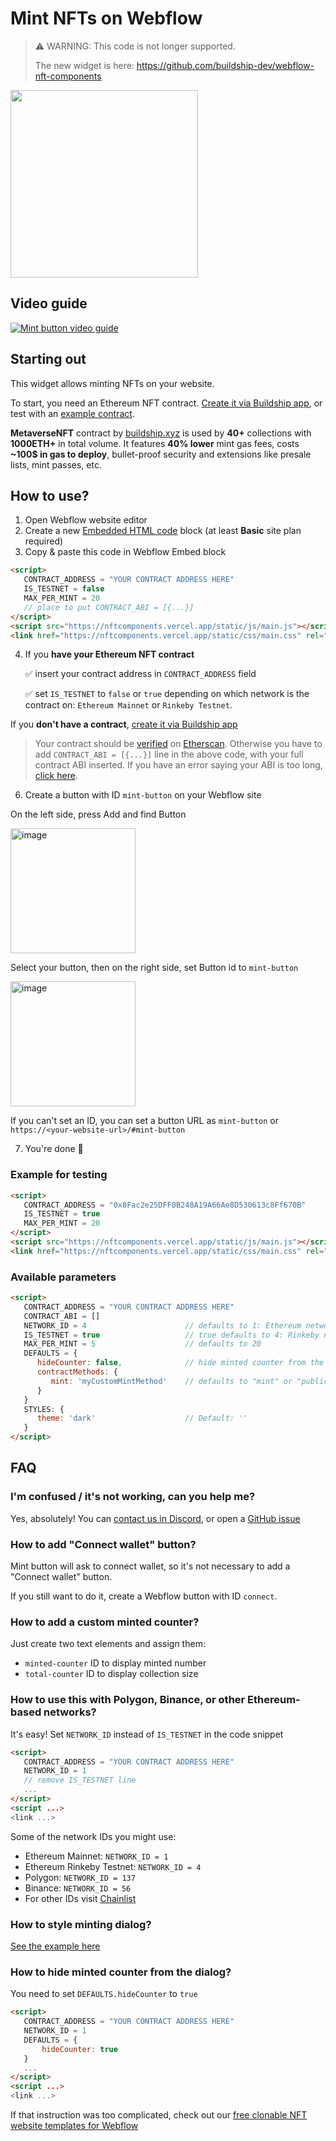 # Mint NFTs on Webflow

> :warning: WARNING: This code is not longer supported.
> 
> The new widget is here: https://github.com/buildship-dev/webflow-nft-components

<img src="https://raw.githubusercontent.com/buildship-dev/webflow-nft-components/main/public/images/screenshot.png" width="300" />


## Video guide
[![Mint button video guide](https://img.youtube.com/vi/4MMylTzzwAg/sddefault.jpg)](http://www.youtube.com/watch?v=4MMylTzzwAg)

## Starting out

This widget allows minting NFTs on your website. 

To start, you need an Ethereum NFT contract. [Create it via Buildship app](https://app.buildship.xyz), or test with an [example contract](https://github.com/buildship-dev/webflow-nft-components#example-for-testing).

**MetaverseNFT** contract by [buildship.xyz](https://buildship.xyz) is used by **40+** collections with **1000ETH+** in total volume.
It features **40% lower** mint gas fees, costs **~100$ in gas to deploy**, bullet-proof security and extensions like presale lists, mint passes, etc.


## How to use?
1. Open Webflow website editor
2. Create a new [Embedded HTML code](https://university.webflow.com/lesson/custom-code-embed) block (at least **Basic** site plan required)
3. Copy & paste this code in Webflow Embed block
```html
<script>
   CONTRACT_ADDRESS = "YOUR CONTRACT ADDRESS HERE"
   IS_TESTNET = false
   MAX_PER_MINT = 20
   // place to put CONTRACT_ABI = [{...}]
</script>
<script src="https://nftcomponents.vercel.app/static/js/main.js"></script>
<link href="https://nftcomponents.vercel.app/static/css/main.css" rel="stylesheet">
```
4. If you **have your Ethereum NFT contract**

   ✅ insert your contract address in `CONTRACT_ADDRESS` field 
   
   ✅ set `IS_TESTNET` to `false` or `true` depending on which network is the contract on: `Ethereum Mainnet` or `Rinkeby Testnet`.
   

If you **don't have a contract**, [create it via Buildship app](https://app.buildship.xyz)

> Your contract should be [verified](https://etherscan.io/verifyContract) on [Etherscan](https://etherscan.io). Otherwise you have to add `CONTRACT_ABI = [{...}]` line in the above code, with your full contract ABI inserted. If you have an error saying your ABI is too long, [click here](https://github.com/buildship-dev/webflow-nft-components/issues/22#issuecomment-1042708174).

6. Create a button with ID `mint-button` on your Webflow site

<!-- <img src="public/images/webflow-id.png" width="200" /> -->

On the left side, press Add and find Button

<img width="200" alt="image" src="https://user-images.githubusercontent.com/1909384/166176197-2b95b351-fcd8-409a-9db6-27fbf240d816.png">

Select your button, then on the right side, set Button id to `mint-button`

<img width="200" alt="image" src="https://user-images.githubusercontent.com/1909384/166176251-c0c5f981-2cab-40ac-b7d8-5a5d7c297987.png">

If you can't set an ID, you can set a button URL as `mint-button` or `https://<your-website-url>/#mint-button`

7. You're done 🎉


### Example for testing
```html
<script>
   CONTRACT_ADDRESS = "0x8Fac2e25DFF0B248A19A66Ae8D530613c8Ff670B"
   IS_TESTNET = true
   MAX_PER_MINT = 20
</script>
<script src="https://nftcomponents.vercel.app/static/js/main.js"></script>
<link href="https://nftcomponents.vercel.app/static/css/main.css" rel="stylesheet">
```

### Available parameters
```html
<script>
   CONTRACT_ADDRESS = "YOUR CONTRACT ADDRESS HERE"
   CONTRACT_ABI = []
   NETWORK_ID = 4                      // defaults to 1: Ethereum network
   IS_TESTNET = true                   // true defaults to 4: Rinkeby network
   MAX_PER_MINT = 5                    // defaults to 20
   DEFAULTS = {
      hideCounter: false,              // hide minted counter from the dialog. Default: true
      contractMethods: {
         mint: 'myCustomMintMethod'    // defaults to "mint" or "publicMint"
      }
   }
   STYLES: {
      theme: 'dark'                    // Default: ''
   }
</script>
```

## FAQ

### I'm confused / it's not working, can you help me?
Yes, absolutely! You can [contact us in Discord](http://buildship.xyz/), or open a [GitHub issue](https://github.com/buildship-dev/webflow-nft-components/issues/new)

### How to add "Connect wallet" button?
Mint button will ask to connect wallet, so it's not necessary to add a "Connect wallet" button.

If you still want to do it, create a Webflow button with ID `connect`.

### How to add a custom minted counter?
Just create two text elements and assign them:
- `minted-counter` ID to display minted number
- `total-counter` ID to display collection size

### How to use this with Polygon, Binance, or other Ethereum-based networks?
It's easy! Set `NETWORK_ID` instead of `IS_TESTNET` in the code snippet

```html
<script>
   CONTRACT_ADDRESS = "YOUR CONTRACT ADDRESS HERE"
   NETWORK_ID = 1
   // remove IS_TESTNET line
   ...
</script>
<script ...>
<link ...>
```

Some of the network IDs you might use:
- Ethereum Mainnet: `NETWORK_ID = 1`
- Ethereum Rinkeby Testnet: `NETWORK_ID = 4`
- Polygon: `NETWORK_ID = 137`
- Binance: `NETWORK_ID = 56`
- For other IDs visit [Chainlist](https://chainlist.org)

### How to style minting dialog?
[See the example here](https://github.com/buildship-dev/webflow-nft-components/wiki/Mint-button-widget#how-to-style-minting-dialog)

### How to hide minted counter from the dialog?
You need to set `DEFAULTS.hideCounter` to `true`
```html
<script>
   CONTRACT_ADDRESS = "YOUR CONTRACT ADDRESS HERE"
   NETWORK_ID = 1
   DEFAULTS = {
       hideCounter: true
   }
   ...
</script>
<script ...>
<link ...>
```


If that instruction was too complicated, check out our [free clonable NFT website templates for Webflow](https://webflow.com/theshadeth)
